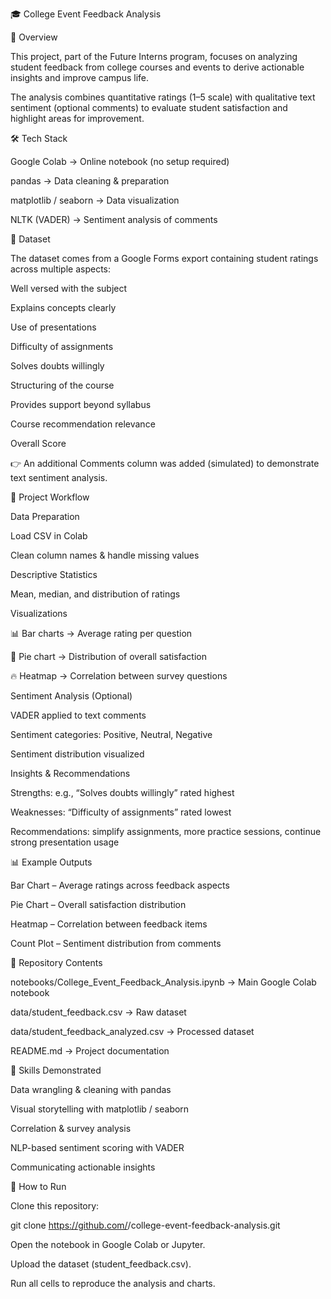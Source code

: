 🎓 College Event Feedback Analysis


📌 Overview

This project, part of the Future Interns program, focuses on analyzing student feedback from college courses and events to derive actionable insights and improve campus life.

The analysis combines quantitative ratings (1–5 scale) with qualitative text sentiment (optional comments) to evaluate student satisfaction and highlight areas for improvement.

🛠 Tech Stack

Google Colab → Online notebook (no setup required)

pandas → Data cleaning & preparation

matplotlib / seaborn → Data visualization

NLTK (VADER) → Sentiment analysis of comments

📂 Dataset

The dataset comes from a Google Forms export containing student ratings across multiple aspects:

Well versed with the subject

Explains concepts clearly

Use of presentations

Difficulty of assignments

Solves doubts willingly

Structuring of the course

Provides support beyond syllabus

Course recommendation relevance

Overall Score

👉 An additional Comments column was added (simulated) to demonstrate text sentiment analysis.

🚀 Project Workflow

Data Preparation

Load CSV in Colab

Clean column names & handle missing values

Descriptive Statistics

Mean, median, and distribution of ratings

Visualizations

📊 Bar charts → Average rating per question

🥧 Pie chart → Distribution of overall satisfaction

🔥 Heatmap → Correlation between survey questions

Sentiment Analysis (Optional)

VADER applied to text comments

Sentiment categories: Positive, Neutral, Negative

Sentiment distribution visualized

Insights & Recommendations

Strengths: e.g., “Solves doubts willingly” rated highest

Weaknesses: “Difficulty of assignments” rated lowest

Recommendations: simplify assignments, more practice sessions, continue strong presentation usage

📊 Example Outputs

Bar Chart – Average ratings across feedback aspects

Pie Chart – Overall satisfaction distribution

Heatmap – Correlation between feedback items

Count Plot – Sentiment distribution from comments

📁 Repository Contents

notebooks/College_Event_Feedback_Analysis.ipynb → Main Google Colab notebook

data/student_feedback.csv → Raw dataset

data/student_feedback_analyzed.csv → Processed dataset

README.md → Project documentation

🧠 Skills Demonstrated

Data wrangling & cleaning with pandas

Visual storytelling with matplotlib / seaborn

Correlation & survey analysis

NLP-based sentiment scoring with VADER

Communicating actionable insights

🚀 How to Run

Clone this repository:

git clone https://github.com/<your-username>/college-event-feedback-analysis.git


Open the notebook in Google Colab or Jupyter.

Upload the dataset (student_feedback.csv).

Run all cells to reproduce the analysis and charts.
